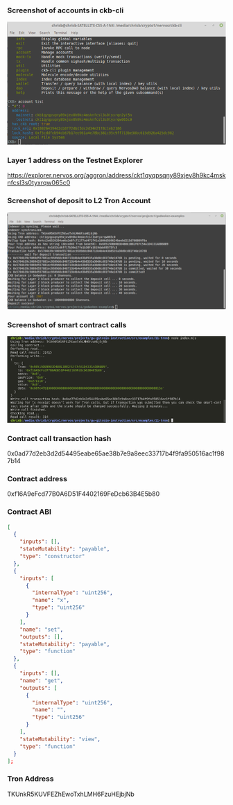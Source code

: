 ### Screenshot of accounts in ckb-cli

![L1 Accounts](https://github.com/ben-razor/nervos-hackathon/blob/main/11-use-tron-wallet/1-l1-accounts.png)

### Layer 1 address on the Testnet Explorer
https://explorer.nervos.org/aggron/address/ckt1qyqpsqny89xjev8h9kc4msknfcsl3s0tyxrqw065c0

### Screenshot of deposit to L2 Tron Account
![Deposit to L2 Tron Account](https://github.com/ben-razor/nervos-hackathon/blob/main/11-use-tron-wallet/2-deposit-to-l2.png)

### Screenshot of smart contract calls

![Smart contract calls](https://github.com/ben-razor/nervos-hackathon/blob/main/11-use-tron-wallet/3-contract-call.png)

### Contract call transaction hash
0x0ad77d2eb3d2d54495eabe65ae38b7e9a8eec33717b4f9fa950516ac1f987b14

### Contract address
0xf16A9eFcd77B0A6D51F4402169FeDcb63B4E5b80

### Contract ABI
```json
[
  {
    "inputs": [],
    "stateMutability": "payable",
    "type": "constructor"
  },
  {
    "inputs": [
      {
        "internalType": "uint256",
        "name": "x",
        "type": "uint256"
      }
    ],
    "name": "set",
    "outputs": [],
    "stateMutability": "payable",
    "type": "function"
  },
  {
    "inputs": [],
    "name": "get",
    "outputs": [
      {
        "internalType": "uint256",
        "name": "",
        "type": "uint256"
      }
    ],
    "stateMutability": "view",
    "type": "function"
  }
];
```

### Tron Address
TKUnkR5KUVFEZhEwoTxhLMH6FzuHEjbjNb
